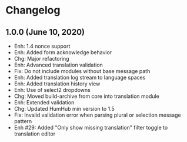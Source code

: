 Changelog
=========

1.0.0 (June 10, 2020)
-----------------------
- Enh: 1.4 nonce support
- Enh: Added form acknowledge behavior
- Chg: Major refactoring
- Enh: Advanced translation validation
- Fix: Do not include modules without base message path
- Enh: Added translation log stream to language spaces
- Enh: Added translation history view
- Enh: Use of select2 dropdowns
- Chg: Moved build-archive from core into translation module
- Enh: Extended validation
- Chg: Updated HumHub min version to 1.5
- Fix: Invalid validation error when parsing plural or selection message pattern
- Enh #29: Added "Only show missing translation" filter toggle to translation editor


